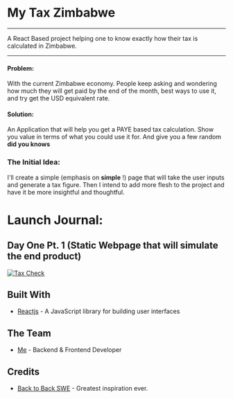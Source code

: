 # My Tax Zimbabwe
__________________________________________
A React Based project helping one to know exactly how their tax is calculated in Zimbabwe. </br>
__________________________________________

#### Problem:
With the current Zimbabwe economy. People keep asking and wondering how much they will get paid by the end of the month, best ways to use it, and try get the USD equivalent rate.

#### Solution:
An Application that will help you get a PAYE based tax calculation. Show you value in terms of what you could use it for. And give you a few random __did you knows__

### The Initial Idea:
I'll create a simple (emphasis on __simple__ !) page that will take the user inputs and generate a tax figure. Then I intend to add more flesh to the project and have it be more insightful and thoughtful. 

# Launch Journal:
## Day One Pt. 1 (Static Webpage that will simulate the end product)
<a href="http://ibb.co/kyejSR"><img src="https://ibb.co/dpg5ckW" alt="Tax Check" border="0"></a> </br>

## Built With
* [Reactjs](https://reactjs.org/) - A JavaScript library for building user interfaces

## The Team
* [Me](https://github.com/simakk/) - Backend  & Frontend Developer 

## Credits
* [Back to Back SWE](https://github.com/bephrem1/) - Greatest inspiration ever.
